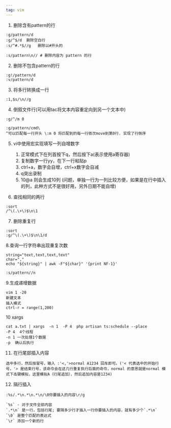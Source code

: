 ```yaml
---
tag: vim
---
```


1.  删除含有pattern的行

```vim
:g/pattern/d
:g/^$/d  删除空白行
:s/^#.*$//g   删除以#开头的 

:s/pattern\n// # 删除内容为 pattern 的行
```

2.  删除不包含pattern的行

```vim
:g!/pattern/d
:v/pattern/d
```
 
3.  将多行转换成一行

```vim
:1,$s/\n//g
```

4.  倒叙文件行(可以用tac将文本内容重定向到另一个文本中)

```vim
:g/^/m 0
```

	:g/pattern/cmd\
	^可以匹配每一行开头 \:m 0 将匹配到的每一行依次move到第0行. 实现了行倒序

5.  vi中使用宏实现填写一列自增数字
    1.  正常模式下在列首按下q，然后按下a(表示使用a寄存器)
    2.  复制数字一行yy，在下一行粘贴p
    3.  ctrl+a，数字会自增，ctrl+x数字会自减
    4.  q突出录制
    5.  10\@a 则会生成10列
	    (问题，单独一行为一列比较方便，如果是在行中插入的列，此种方式不是很好用，另外日期不能自增)

6.  查找相同的两行
```vim
:sort
/^\(.\+\)$\n\1
```

7.  删除重复行

```vim
:sort
:g/^\(.\+\)$\n\1/d
```

8.查询一行字符串出现重复次数

```vim
string="text,text,text,text"
char=","
echo "${string}" | awk -F"${char}" '{print NF-1}'

:s/pattern//n
```

9.生成递增数据

```vim
vim 1 -20 
新建文本
插入模式
ctrl-r = range(1,200)
```

10 xargs

```shell
cat a.txt | xargs  -n 1  -P 4  php artisan ts:schedule --place
-P 4  4个线程
-n 1 一次处理1个数据
-p  确认后执行

```

11.  在行尾部插入内容

    选中多行，然后按冒号，输入 :'<,'>normal A1234 回车即可。('< 代表选中的开始行号，'> 是结束行号，该命令会在这几行重复执行后面的命令，normal 的意思就是normal 模式下击键模拟，这里模拟A（行尾追加），然后追加内容是1234)

12.  隔行插入

```vim
:%s/.*\n.*\n.*\n/\0你要插入的内容\r/g

`%s` - 对于文件全部内容
`.*\n` 是一行，包括行尾; 要隔多少行才插入一行你要插入的内容，就有多少个`.*\n`
`\0` 是整个匹配的表达式
`\r` 添加一个新的行
```
